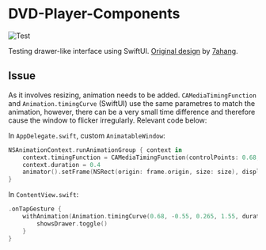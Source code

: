 # DVD-Player-Components

![Test](https://raw.githubusercontent.com/bufhdy/DVD-Player-Components/main/test.gif)

Testing drawer-like interface using SwiftUI. [Original design](https://dribbble.com/shots/14674250-Video-Player-Light) by [7ahang](https://dribbble.com/7ahang).

## Issue

As it involves resizing, animation needs to be added. `CAMediaTimingFunction` and `Animation.timingCurve` (SwiftUI) use the same parametres to match the animation, however, there can be a very small time difference and therefore cause the window to flicker irregularly. Relevant code below:

In `AppDelegate.swift`, custom `AnimatableWindow`:

```swift
NSAnimationContext.runAnimationGroup { context in
    context.timingFunction = CAMediaTimingFunction(controlPoints: 0.68, -0.55, 0.265, 1.55)
    context.duration = 0.4
    animator().setFrame(NSRect(origin: frame.origin, size: size), display: true, animate: true)
}
```

In `ContentView.swift`:

```swift
.onTapGesture {
    withAnimation(Animation.timingCurve(0.68, -0.55, 0.265, 1.55, duration: 0.4)) {
        showsDrawer.toggle()
    }
}
```

